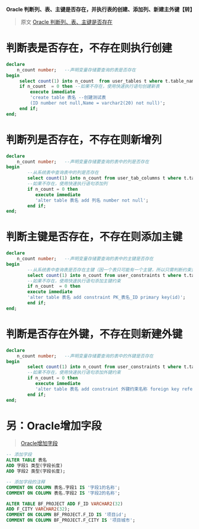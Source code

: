 **Oracle 判断列、表、主键是否存在，并执行表的创建、添加列、新建主外键【转】**

> 原文 [Oracle 判断列、表、主键是否存在](https://blog.csdn.net/infernalboy/article/details/87720610)

# 判断表是否存在，不存在则执行创建

```sql
declare 
    n_count number;   --声明变量存储要查询的表是否存在  
begin   
     select count(1) into n_count  from user_tables t where t.table_name = upper('表名'); --从系统表中查询当表是否存在  
     if n_count  = 0 then --如果不存在，使用快速执行语句创建新表  
         execute immediate  
         'create table 表名 --创建测试表  
         (ID number not null,Name = varchar2(20) not null)';  
     end if;  
end;
```

# 判断列是否存在，不存在则新增列

```sql
declare 
    n_count number;   --声明变量存储要查询的表中的列是否存在  
begin   
        --从系统表中查询表中的列是否存在  
        select count(1) into n_count from user_tab_columns t where t.table_name = upper('表名')  and t.column_name = upper('列名');       
        --如果不存在，使用快速执行语句添加列  
        if n_count = 0 then   
           execute immediate  
           'alter table 表名 add 列名 number not null';  
        end if;  
end;
```

# 判断主键是否存在，不存在则添加主键

```sql
declare 
    n_count number;   --声明变量存储要查询的表中的主键是否存在  
begin   
        --从系统表中查询表是否存在主键（因一个表只可能有一个主键，所以只需判断约束类型即可）  
        select count(1) into n_count from user_constraints t where t.table_name = upper('表名') and t.constraint_type = 'P';       
        --如果不存在，使用快速执行语句添加主键约束  
        if n_count  = 0 then   
        execute immediate  
        'alter table 表名 add constraint PK_表名_ID primary key(id)';  
        end if;  
end;
```

# 判断是否存在外键，不存在则新建外键

```sql
declare 
    n_count number;   --声明变量存储要查询的表中的外键是否存在  
begin    
        select count(1) into n_count from user_constraints t where t.table_name = upper('表名') and t.constraint_type = 'R' and t.constraint_name = '外键约束名称';       
        --如果不存在，使用快速执行语句添加外键约束  
        if n_count = 0 then   
           execute immediate  
           'alter table 表名 add constraint 外键约束名称 foreign key references 外键引用表(列)';  
        end if;  
end;
```

# 另：Oracle增加字段

> [Oracle增加字段](https://blog.csdn.net/qq_37834380/article/details/106137878)

```sql
-- 添加字段
ALTER TABLE 表名
ADD 字段1 类型(字段长度)
ADD 字段2 类型(字段长度);

-- 添加字段的注释
COMMENT ON COLUMN 表名.字段1 IS '字段1的名称';
COMMENT ON COLUMN 表名.字段2 IS '字段2的名称';
```

```sql
ALTER TABLE BF_PROJECT ADD F_ID VARCHAR2(32) 
ADD F_CITY VARCHAR2(32);
COMMENT ON COLUMN BF_PROJECT.F_ID IS '项目id';
COMMENT ON COLUMN BF_PROJECT.F_CITY IS '项目城市';
```